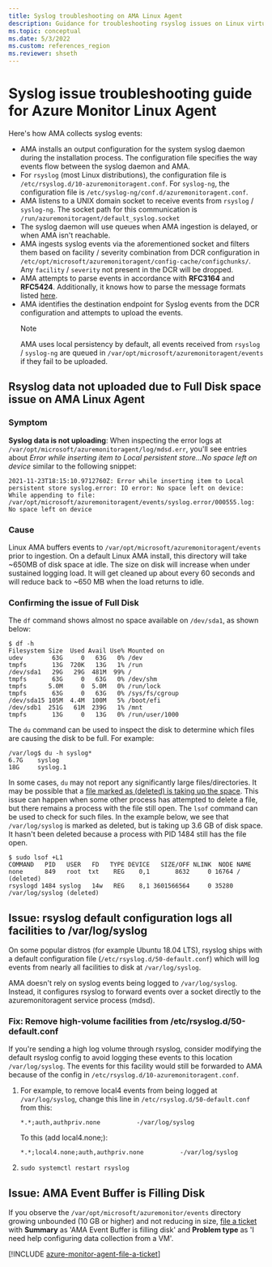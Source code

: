 ```yaml
---
title: Syslog troubleshooting on AMA Linux Agent
description: Guidance for troubleshooting rsyslog issues on Linux virtual machines, scale sets with Azure Monitor agent and Data Collection Rules.
ms.topic: conceptual
ms.date: 5/3/2022
ms.custom: references_region
ms.reviewer: shseth
---
```

# Syslog issue troubleshooting guide for Azure Monitor Linux Agent
Here's how AMA collects syslog events:  

- AMA installs an output configuration for the system syslog daemon during the installation process. The configuration file specifies the way events flow between the syslog daemon and AMA.
- For `rsyslog` (most Linux distributions), the configuration file is `/etc/rsyslog.d/10-azuremonitoragent.conf`. For `syslog-ng`, the configuration file is `/etc/syslog-ng/conf.d/azuremonitoragent.conf`.
- AMA listens to a UNIX domain socket to receive events from `rsyslog` / `syslog-ng`. The socket path for this communication is `/run/azuremonitoragent/default_syslog.socket`
- The syslog daemon will use queues when AMA ingestion is delayed, or when AMA isn't reachable.
- AMA ingests syslog events via the aforementioned socket and filters them based on facility / severity combination from DCR configuration in `/etc/opt/microsoft/azuremonitoragent/config-cache/configchunks/`. Any `facility` / `severity` not present in the DCR will be dropped.
- AMA attempts to parse events in accordance with **RFC3164** and **RFC5424**. Additionally, it knows how to parse the message formats listed [here](./azure-monitor-agent-overview.md#data-sources-and-destinations).
- AMA identifies the destination endpoint for Syslog events from the DCR configuration and attempts to upload the events. 
	> [!NOTE]
	> AMA uses local persistency by default, all events received from `rsyslog` / `syslog-ng` are queued in `/var/opt/microsoft/azuremonitoragent/events` if they fail to be uploaded.
	
## Rsyslog data not uploaded due to Full Disk space issue on AMA Linux Agent

### Symptom
**Syslog data is not uploading**: When inspecting the error logs at `/var/opt/microsoft/azuremonitoragent/log/mdsd.err`, you'll see entries about *Error while inserting item to Local persistent store…No space left on device* similar to the following snippet:

```
2021-11-23T18:15:10.9712760Z: Error while inserting item to Local persistent store syslog.error: IO error: No space left on device: While appending to file: /var/opt/microsoft/azuremonitoragent/events/syslog.error/000555.log: No space left on device
```

### Cause
Linux AMA buffers events to `/var/opt/microsoft/azuremonitoragent/events` prior to ingestion. On a default Linux AMA install, this directory will take ~650MB of disk space at idle. The size on disk will increase when under sustained logging load. It will get cleaned up about every 60 seconds and will reduce back to ~650 MB when the load returns to idle.

### Confirming the issue of Full Disk
The `df` command shows almost no space available on `/dev/sda1`, as shown below:

```
$ df -h
Filesystem Size  Used Avail Use% Mounted on
udev        63G     0   63G   0% /dev
tmpfs       13G  720K   13G   1% /run
/dev/sda1   29G   29G  481M  99% /
tmpfs       63G     0   63G   0% /dev/shm
tmpfs      5.0M     0  5.0M   0% /run/lock
tmpfs       63G     0   63G   0% /sys/fs/cgroup
/dev/sda15 105M  4.4M  100M   5% /boot/efi
/dev/sdb1  251G   61M  239G   1% /mnt
tmpfs       13G     0   13G   0% /run/user/1000
```

The `du` command can be used to inspect the disk to determine which files are causing the disk to be full. For example:

```
/var/log$ du -h syslog*
6.7G    syslog
18G     syslog.1
```

In some cases, `du` may not report any significantly large files/directories. It may be possible that a [file marked as (deleted) is taking up the space](https://unix.stackexchange.com/questions/182077/best-way-to-free-disk-space-from-deleted-files-that-are-held-open). This issue can happen when some other process has attempted to delete a file, but there remains a process with the file still open. The `lsof` command can be used to check for such files. In the example below, we see that `/var/log/syslog` is marked as deleted, but is taking up 3.6 GB of disk space. It hasn't been deleted because a process with PID 1484 still has the file open.

```
$ sudo lsof +L1
COMMAND   PID   USER   FD   TYPE DEVICE   SIZE/OFF NLINK  NODE NAME
none      849   root  txt    REG    0,1       8632     0 16764 / (deleted)
rsyslogd 1484 syslog   14w   REG    8,1 3601566564     0 35280 /var/log/syslog (deleted)
```

## Issue: rsyslog default configuration logs all facilities to /var/log/syslog
On some popular distros (for example Ubuntu 18.04 LTS), rsyslog ships with a default configuration file (`/etc/rsyslog.d/50-default.conf`) which will log events from nearly all facilities to disk at `/var/log/syslog`.

AMA doesn't rely on syslog events being logged to `/var/log/syslog`. Instead, it configures rsyslog to forward events over a socket directly to the azuremonitoragent service process (mdsd).

### Fix: Remove high-volume facilities from /etc/rsyslog.d/50-default.conf
If you're sending a high log volume through rsyslog, consider modifying the default rsyslog config to avoid logging these events to this location `/var/log/syslog`. The events for this facility would still be forwarded to AMA because of the config in `/etc/rsyslog.d/10-azuremonitoragent.conf`.

1. For example, to remove local4 events from being logged at `/var/log/syslog`, change this line in `/etc/rsyslog.d/50-default.conf` from this:
	```
	*.*;auth,authpriv.none          -/var/log/syslog
	```

	To this (add local4.none;):

	```
	*.*;local4.none;auth,authpriv.none          -/var/log/syslog
	```
2. `sudo systemctl restart rsyslog`

## Issue: AMA Event Buffer is Filling Disk
If you observe the `/var/opt/microsoft/azuremonitor/events` directory growing unbounded (10 GB or higher) and not reducing in size, [file a ticket](#file-a-ticket) with **Summary** as 'AMA Event Buffer is filling disk' and **Problem type** as 'I need help configuring data collection from a VM'.

[!INCLUDE [azure-monitor-agent-file-a-ticket](../../../includes/azure-monitor-agent/azure-monitor-agent-file-a-ticket.md)]
